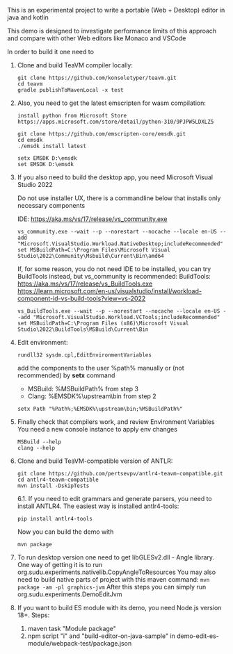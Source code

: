 This is an experimental project to write a portable (Web + Desktop) editor in java and kotlin

This demo is designed to investigate performance limits of this approach and compare with other Web editors like Monaco and VSCode

In order to build it one need to

1. Clone and build TeaVM compiler locally:

    ```
    git clone https://github.com/konsoletyper/teavm.git
    cd teavm 
    gradle publishToMavenLocal -x test
    ```

2. Also, you need to get the latest emscripten for wasm compilation:

    ```
    install python from Microsoft Store
    https://apps.microsoft.com/store/detail/python-310/9PJPW5LDXLZ5
   
    git clone https://github.com/emscripten-core/emsdk.git
    cd emsdk
    ./emsdk install latest
    ```  

    ```  
    setx EMSDK D:\emsdk  
    set EMSDK D:\emsdk  
    ```

3. If you also need to build the desktop app, you need Microsoft Visual Studio 2022

   Do not use installer UX, there is a commandline below that installs only necessary components

   IDE: https://aka.ms/vs/17/release/vs_community.exe
    ```
    vs_community.exe --wait --p --norestart --nocache --locale en-US --add "Microsoft.VisualStudio.Workload.NativeDesktop;includeRecommended"  
    set MSBuildPath=C:\Program Files\Microsoft Visual Studio\2022\Community\Msbuild\Current\Bin\amd64
    ```
   If, for some reason, you do not need IDE to be installed, you can try BuildTools instead, but vs_community is recommended:
   BuildTools: https://aka.ms/vs/17/release/vs_BuildTools.exe  
   https://learn.microsoft.com/en-us/visualstudio/install/workload-component-id-vs-build-tools?view=vs-2022
    ```
   vs_BuildTools.exe --wait --p --norestart --nocache --locale en-US --add "Microsoft.VisualStudio.Workload.VCTools;includeRecommended"  
   set MSBuildPath=C:\Program Files (x86)\Microsoft Visual Studio\2022\BuildTools\MSBuild\Current\Bin
   ```

4. Edit environment:
   ```
   rundll32 sysdm.cpl,EditEnvironmentVariables
   ```
   add the components to the user %path% manually or (not recommended) by **setx** command 
    - MSBuild: %MSBuildPath% from step 3 
    - Clang: %EMSDK%\upstream\bin from step 2
    ```
    setx Path "%Path%;%EMSDK%\upstream\bin;%MSBuildPath%" 
    ```

5. Finally check that compilers work, and review Environment Variables
   You need a new console instance to apply env changes
    ```
   MSBuild --help
   clang --help
    ```

6. Clone and build TeaVM-compatible version of ANTLR:
   ```
   git clone https://github.com/pertsevpv/antlr4-teavm-compatible.git
   cd antlr4-teavm-compatible
   mvn install -DskipTests
   ```
   6.1. If you need to edit grammars and generate parsers, you need to install ANTLR4.
   The easiest way is installed antlr4-tools:
   ```
   pip install antlr4-tools
   ```

   Now you can build the demo with

   `mvn package`


7. To run desktop version one need to get libGLESv2.dll - Angle library. 
   One way of getting it is to run org.sudu.experiments.nativelib.CopyAngleToResources
   You may also need to build native parts of project with this maven command:
   `mvn package -am -pl graphics-jvm`
   After this steps you can simply run org.sudu.experiments.DemoEditJvm


8. If you want to build ES module with its demo, you need Node.js version 18+. 
   Steps:  
   1. maven task "Module package"
   2. npm script "i" and "build-editor-on-java-sample" in demo-edit-es-module/webpack-test/package.json